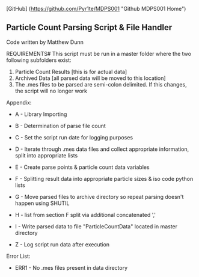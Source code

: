 [GitHub] (https://github.com/Pyr1te/MDPS001 "Github MDPS001 Home")

Particle Count Parsing Script & File Handler
----------------------------
Code written by Matthew Dunn

REQUIREMENTS#
This script must be run in a master folder where the two following subfolders exist:
1) Particle Count Results [this is for actual data]
2) Archived Data [all parsed data will be moved to this location]
3) The .mes files to be parsed are semi-colon delimited. If this changes, the script will no longer work

Appendix:
- A - Library Importing
- B - Determination of parse file count
- C - Set the script run date for logging purposes
- D - Iterate through .mes data files and collect appropriate information, split into appropriate lists
- E - Create parse points & particle count data variables
- F - Splitting result data into appropriate particle sizes & iso code python lists
- G - Move parsed files to archive directory so repeat parsing doesn't happen using SHUTIL
- H - list from section F split via additional concatenated ','
- I - Write parsed data to file "ParticleCountData" located in master directory

- Z - Log script run data after execution

Error List:
- ERR1 - No .mes files present in data directory
